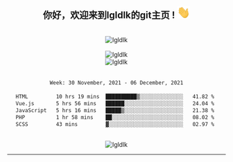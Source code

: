 <div align="center">
<h2> 你好，欢迎来到lgldlk的git主页 ! <img src="https://github.com/lgldlk/lgldlk/blob/main/gifs/Hi.gif" width="30px"></h2>
</div>

<div align="center">
 </br>
 <img src="http://aiitapp.cn:8091/?color=rgba(37,144,118,1)&shadowColor=rgba(12,16,20,1)&fontSize=120&&shadowOffsetX=9&shadowOffsetY=11" height="26px" alt="lgldlk" />
 </br>

   </br>
 <img src="https://github-readme-stats.vercel.app/api?username=lgldlk&show_icons=true&theme=gotham&locale=cn" alt="lgldlk" />
 

</br>

<img  src="http://github-readme-stats.vercel.app/api/top-langs/?username=lgldlk&show_icons=true&theme=gotham&locale=cn&layout=compact" alt="lgldlk"/>  
</br>
</br>

<!--START_SECTION:waka-->
```text
Week: 30 November, 2021 - 06 December, 2021

HTML         10 hrs 19 mins  ██████████▒░░░░░░░░░░░░░░   41.82 % 
Vue.js       5 hrs 56 mins   ██████░░░░░░░░░░░░░░░░░░░   24.04 % 
JavaScript   5 hrs 16 mins   █████▒░░░░░░░░░░░░░░░░░░░   21.38 % 
PHP          1 hr 58 mins    ██░░░░░░░░░░░░░░░░░░░░░░░   08.02 % 
SCSS         43 mins         ▓░░░░░░░░░░░░░░░░░░░░░░░░   02.97 % 
```
<!--END_SECTION:waka-->

 </br>
  <img src="https://visitor-badge.glitch.me/badge?page_id=lgldlk" alt="lgldlk" />

---

 

